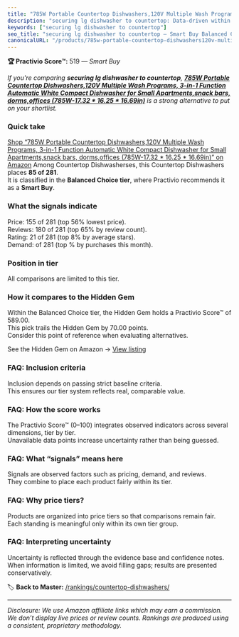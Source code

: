 ```yaml
---
title: "785W Portable Countertop Dishwashers,120V Multiple Wash Programs, 3-in-1 Function Automatic White Compact Dishwasher for Small Apartments,snack bars, dorms,offices (785W-17.32 * 16.25 * 16.69in)"
description: "securing lg dishwasher to countertop: Data-driven within Balanced Choice ranking using the Practivio Score™. Positioned by quality, value, demand, findability,…"
keywords: ["securing lg dishwasher to countertop"]
seo_title: "securing lg dishwasher to countertop — Smart Buy Balanced Choice (2025)"
canonicalURL: "/products/785w-portable-countertop-dishwashers120v-multiple-wash-programs-3-in-1-function-automatic-white-compact-dishwasher-for-small-apartmentssnack-bars-dormsoffices-785w-1732-1625-1669in-B0DGQJHVR2/"
---
```


**🏆 Practivio Score™:** 519 — _Smart Buy_


*If you're comparing **securing lg dishwasher to countertop**, **[785W Portable Countertop Dishwashers,120V Multiple Wash Programs, 3-in-1 Function Automatic White Compact Dishwasher for Small Apartments,snack bars, dorms,offices (785W-17.32 * 16.25 * 16.69in)](https://www.amazon.com/dp/B0DGQJHVR2?tag=practivio-20)** is a strong alternative to put on your shortlist.*
### Quick take
[Shop “785W Portable Countertop Dishwashers,120V Multiple Wash Programs, 3-in-1 Function Automatic White Compact Dishwasher for Small Apartments,snack bars, dorms,offices (785W-17.32 * 16.25 * 16.69in)” on Amazon](https://www.amazon.com/dp/B0DGQJHVR2?tag=practivio-20)
Among Countertop Dishwasherses, this Countertop Dishwashers places **85 of 281**.  
It is classified in the **Balanced Choice tier**, where Practivio recommends it as a **Smart Buy**.

### What the signals indicate
Price: 155 of 281 (top 56% lowest price).  
Reviews: 180 of 281 (top 65% by review count).  
Rating: 21 of 281 (top 8% by average stars).  
Demand:  of 281 (top % by purchases this month).

### Position in tier
All comparisons are limited to this tier.

### How it compares to the Hidden Gem
Within the Balanced Choice tier, the Hidden Gem holds a Practivio Score™ of 589.00.  
This pick trails the Hidden Gem by 70.00 points.  
Consider this point of reference when evaluating alternatives.  

See the Hidden Gem on Amazon → [View listing](https://www.amazon.com/dp/B0CSFQ4WRP?tag=practivio-20)

### FAQ: Inclusion criteria
Inclusion depends on passing strict baseline criteria.  
This ensures our tier system reflects real, comparable value.

### FAQ: How the score works
The Practivio Score™ (0–100) integrates observed indicators across several dimensions, tier by tier.  
Unavailable data points increase uncertainty rather than being guessed.

### FAQ: What “signals” means here
Signals are observed factors such as pricing, demand, and reviews.  
They combine to place each product fairly within its tier.

### FAQ: Why price tiers?
Products are organized into price tiers so that comparisons remain fair.  
Each standing is meaningful only within its own tier group.

### FAQ: Interpreting uncertainty
Uncertainty is reflected through the evidence base and confidence notes.  
When information is limited, we avoid filling gaps; results are presented conservatively.


🏷️ **Back to Master:** [/rankings/countertop-dishwashers/](/rankings/countertop-dishwashers/)

---
_Disclosure: We use Amazon affiliate links which may earn a commission. We don’t display live prices or review counts. Rankings are produced using a consistent, proprietary methodology._
